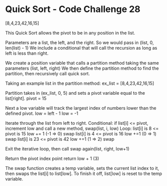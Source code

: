 # Quick Sort - Code Challenge 28

[8,4,23,42,16,15]

This Quick Sort allows the pivot to be in any position in the list.

Parameters are a list, the left, and the right. So we would pass in (list, 0, len(list) - 1)
We include a conditional that will call the recursion as long as left is less than right.

We create a position variable that calls a partition method taking the same parameters (list, left, right)
We then define the partition method to find the partition, then recursively call quick sort.

Taking an example list in the partition method:
ex_list = [8,4,23,42,16,15]

Partition takes in (ex_list, 0, 5) and sets a pivot variable equal to the list[right].
pivot = 15

Next a low variable will track the largest index of numbers lower than the defined pivot. low = left - 1
low = -1

Iterate through the list from left to right.
Conditional: if list[i] <= pivot, increment low and call a new method, swap(list, i, low)
Loop:
list[i] is 8 <= pivot is 15
low += 1 (-1 => 0)
swap
list[i] is 4 <= pivot is 16
low +=1 (0 => 1)
swap
list[i] is 23 <= pivot is 42
low +=1 (1 => 2)
swap

Exit the iterative loop, then call swap again(list, right, low+1)

Return the pivot index point
return low + 1 (3)

The swap function creates a temp variable, sets the current list index to it, then swaps the list[i] to list[low]. To finish it off, list[low] is reset to the temp variable.

<!--
ALGORITHM QuickSort(list, left, right)
    if left < right
        // Partition the listay by setting the position of the pivot value
        DEFINE position <-- Partition(list, left, right)
        // Sort the left
        QuickSort(list, left, position - 1)
        // Sort the right
        QuickSort(list, position + 1, right)

ALGORITHM Partition(list, left, right)
    // set a pivot value as a point of reference
    DEFINE pivot <-- list[right]
    // create a variable to track the largest index of numbers lower than the defined pivot
    DEFINE low <-- left - 1
    for i <- left to right do
        if list[i] <= pivot
            low++
            Swap(list, i, low)

     // place the value of the pivot location in the middle.
     // all numbers smaller than the pivot are on the left, larger on the right.
     Swap(list, right, low + 1)
    // return the pivot index point
     return low + 1

ALGORITHM Swap(list, i, low)
    DEFINE temp;
    temp <-- list[i]
    list[i] <-- list[low]
    list[low] <-- temp -->
